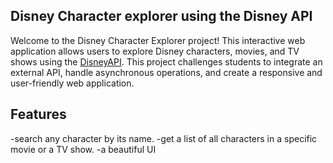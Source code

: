 ## Disney Character explorer using the Disney API

Welcome to the Disney Character Explorer project! This interactive web application allows users to explore Disney characters, movies, and TV shows using the [DisneyAPI](https://disneyapi.dev/). This project challenges students to integrate an external API, handle asynchronous operations, and create a responsive and user-friendly web application.

Features
-
-search any character by its name.
-get a list of all characters in a specific movie or a TV show.
-a beautiful UI


